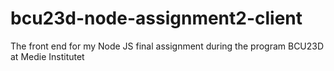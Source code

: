 # bcu23d-node-assignment2-client
The front end for my Node JS final assignment during the program BCU23D at Medie Institutet
